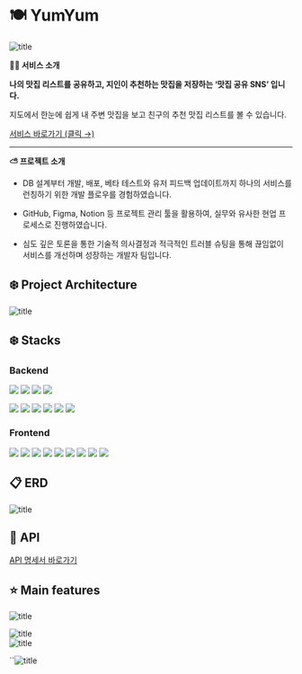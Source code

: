 # 🍽️ YumYum
![title](https://www.notion.so/image/https%3A%2F%2Fs3-us-west-2.amazonaws.com%2Fsecure.notion-static.com%2F5ab018df-bc9c-4c4f-bd95-814af6f24ee6%2FYumYum2.png?table=block&id=20e6f37a-6e87-4d96-9ac2-ed5d38ff634f&spaceId=9b2d7abe-1440-407f-a4b1-9d97908075f6&width=2000&userId=c5049af8-d03e-42ff-b646-e5e6a17fc55d&cache=v2)   

**✍🏻 서비스 소개**

**나의 맛집 리스트를 공유하고, 지인이 추천하는 맛집을 저장하는 ‘맛집 공유 SNS’ 입니다.**

지도에서 한눈에 쉽게  내 주변 맛집을 보고 친구의 추천 맛집 리스트를 볼 수 있습니다.

[서비스 바로가기 (클릭 →) ](https://yumyumdb.com/)   

---


**⛅️ 프로젝트 소개**

- DB 설계부터 개발, 배포, 베타 테스트와 유저 피드백 업데이트까지 하나의 서비스를 런칭하기 위한 개발 플로우를 경험하였습니다. 

- GitHub, Figma, Notion 등 프로젝트 관리 툴을 활용하여, 실무와 유사한 현업 프로세스로 진행하였습니다. 

- 심도 깊은 토론을 통한 기술적 의사결정과 적극적인 트러블 슈팅을 통해 끊임없이 서비스를 개선하며 성장하는 개발자 팀입니다. 





## ❄️ Project Architecture

![title](https://www.notion.so/image/https%3A%2F%2Fs3-us-west-2.amazonaws.com%2Fsecure.notion-static.com%2F84c1a538-6209-4a63-bdb8-2e73d719feef%2FUntitled.png?id=60fb903c-ae29-4ad3-b3db-5d33dc8dc04f&table=block&spaceId=9b2d7abe-1440-407f-a4b1-9d97908075f6&width=2000&userId=c5049af8-d03e-42ff-b646-e5e6a17fc55d&cache=v2)   


## ❄️ Stacks

### Backend

<img src="https://img.shields.io/badge/typescript-3178C6?style=for-the-badge&logo=typescript&logoColor=black"> <img src="https://img.shields.io/badge/node.js-339933?style=for-the-badge&logo=Node.js&logoColor=white"> <img src="https://img.shields.io/badge/NestJS-E0234E?style=for-the-badge&logo=NestJS&logoColor=white"> <img src="https://img.shields.io/badge/mysql-4479A1?style=for-the-badge&logo=mysql&logoColor=white"> 

<img src="https://img.shields.io/badge/amazonaws-232F3E?style=for-the-badge&logo=amazonaws&logoColor=white"> <img src="https://img.shields.io/badge/amazonec2-FF9900?style=for-the-badge&logo=amazonec2&logoColor=white"> <img src="https://img.shields.io/badge/amazonrds-527FFF?style=for-the-badge&logo=amazonrds&logoColor=white">
 <img src="https://img.shields.io/badge/git-F05032?style=for-the-badge&logo=git&logoColor=white"> <img src="https://img.shields.io/badge/github-181717?style=for-the-badge&logo=github&logoColor=white"> <img src="https://img.shields.io/badge/Jest-C21325?style=for-the-badge&logo=Jest&logoColor=white">



### Frontend
<img src="https://img.shields.io/badge/javascript-F7DF1E?style=for-the-badge&logo=javascript&logoColor=black"> <img src="https://img.shields.io/badge/react-61DAFB?style=for-the-badge&logo=react&logoColor=black"> <img src="https://img.shields.io/badge/Atom-66595C?style=for-the-badge&logo=Atom&logoColor=white">
 <img src="https://img.shields.io/badge/tailwindcss-06B6D4?style=for-the-badge&logo=tailwindcss&logoColor=white"> <img src="https://img.shields.io/badge/Axios-5A29E4?style=for-the-badge&logo=Axios&logoColor=white">
 <img src="https://img.shields.io/badge/amazonaws-232F3E?style=for-the-badge&logo=amazonaws&logoColor=white"> <img src="https://img.shields.io/badge/Vercel-000000?style=for-the-badge&logo=Vercel&logoColor=white"> <img src="https://img.shields.io/badge/git-F05032?style=for-the-badge&logo=git&logoColor=white"> <img src="https://img.shields.io/badge/github-181717?style=for-the-badge&logo=github&logoColor=white">


## 📋 ERD
![title](https://www.notion.so/image/https%3A%2F%2Fs3-us-west-2.amazonaws.com%2Fsecure.notion-static.com%2F959bc85a-6547-4fcc-b93f-7a11157b7afa%2FUntitled.png?table=block&id=b5405cb5-ae16-42fb-af83-c507fdc59760&spaceId=9b2d7abe-1440-407f-a4b1-9d97908075f6&width=2000&userId=c5049af8-d03e-42ff-b646-e5e6a17fc55d&cache=v2)   

## 🔎 API
[API 명세서 바로가기](https://plucky-summer-2c4.notion.site/1d8ca1a3eaad4f19b66bef99ab38e342?v=0445a1b8df1a42709e78c9627653239b)   



## ⭐️ Main features

![title](https://plucky-summer-2c4.notion.site/image/https%3A%2F%2Fs3-us-west-2.amazonaws.com%2Fsecure.notion-static.com%2F78fba69a-b8c7-4f16-854e-9a476d63e048%2F1.png?id=6be63095-deca-41bc-a3f9-148dab46646a&table=block&spaceId=9b2d7abe-1440-407f-a4b1-9d97908075f6&width=2000&userId=&cache=v2)   

![title](https://plucky-summer-2c4.notion.site/image/https%3A%2F%2Fs3-us-west-2.amazonaws.com%2Fsecure.notion-static.com%2F4e2ceafd-80c8-43d2-829e-55eb33f4aa22%2F2.png?id=4b7f8b07-d545-479e-855a-949ffdbf1b0e&table=block&spaceId=9b2d7abe-1440-407f-a4b1-9d97908075f6&width=2000&userId=&cache=v2)   
![title](https://plucky-summer-2c4.notion.site/image/https%3A%2F%2Fs3-us-west-2.amazonaws.com%2Fsecure.notion-static.com%2F1b962ed8-aebc-43e3-b0da-05024f4675be%2F3.png?id=a15ffa84-3f12-43fa-b5bd-5d7e5460b7db&table=block&spaceId=9b2d7abe-1440-407f-a4b1-9d97908075f6&width=2000&userId=&cache=v2)   


``![title](https://plucky-summer-2c4.notion.site/image/https%3A%2F%2Fs3-us-west-2.amazonaws.com%2Fsecure.notion-static.com%2F5ef6a1fb-e8fa-4b47-ad8b-3b400661571b%2F4.png?id=7e286c26-fad1-487f-95d9-da8ffc3c287a&table=block&spaceId=9b2d7abe-1440-407f-a4b1-9d97908075f6&width=2000&userId=&cache=v2)   
